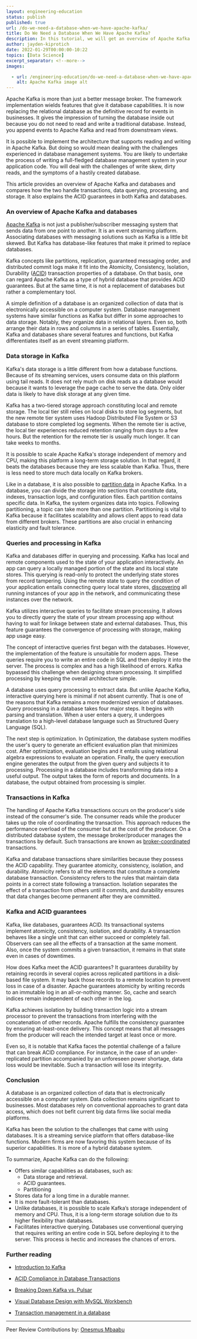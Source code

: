 ```yaml
---
layout: engineering-education
status: publish
published: true
url: /do-we-need-a-database-when-we-have-apache-kafka/
title: Do We Need a Database When We Have Apache Kafka?
description: In this tutorial, we will get an overview of Apache Kafka and databases. We will compare the two in terms of handling transactions, data processing, and storage. 
author: jayden-kiprotich
date: 2022-01-29T00:00:00-10:22
topics: [Data Science]
excerpt_separator: <!--more-->
images:

  - url: /engineering-education/do-we-need-a-database-when-we-have-apache-kafka/hero.png
    alt: Apache Kafka image alt
---
```

Apache Kafka is more than just a better message broker. The framework implementation wields features that give it database capabilities. It is now replacing the relational database as the definitive record for events in businesses. It gives the impression of turning the database inside out because you do not need to read and write a traditional database. Instead, you append events to Apache Kafka and read from downstream views.
<!--more-->
It is possible to implement the architecture that supports reading and writing in Apache Kafka. But doing so would mean dealing with the challenges experienced in database management systems. You are likely to undertake the process of writing a full-fledged database management system in your application code. You will deal with the challenges of write skew, dirty reads, and the symptoms of a hastily created database.

This article provides an overview of Apache Kafka and databases and compares how the two handle transactions, data querying, processing, and storage. It also explains the ACID guarantees in both Kafka and databases.

### An overview of Apache Kafka and databases
[Apache Kafka](https://kafka.apache.org/) is not just a publisher/subscriber messaging system that sends data from one point to another. It is an event streaming platform. Associating databases with messaging solutions such as Kafka is a little bit skewed. But Kafka has database-like features that make it primed to replace databases.

Kafka concepts like partitions, replication, guaranteed messaging order, and distributed commit logs make it fit into the Atomicity, Consistency, Isolation, Durability ([ACID](/engineering-education/ensuring-acid-compliance-in-database-transactions/)) transaction properties of a database. On that basis, one can regard Apache Kafka as a type of hybrid database that provides ACID guarantees. But at the same time, it is not a replacement of databases but rather a complementary tool.

A simple definition of a database is an organized collection of data that is electronically accessible on a computer system. Database management systems have similar functions as Kafka but differ in some approaches to data storage. Notably, they organize data in relational layers. Even so, both arrange their data in rows and columns in a series of tables. Essentially, Kafka and databases share several features and functions, but Kafka differentiates itself as an event streaming platform.

### Data storage in Kafka
Kafka's data storage is a little different from how a database functions. Because of its streaming services, users consume data on this platform using tail reads. It does not rely much on disk reads as a database would because it wants to leverage the page cache to serve the data. Only older data is likely to have disk storage at any given time.

Kafka has a two-tiered storage approach constituting local and remote storage. The local tier still relies on local disks to store log segments, but the new remote tier system uses Hadoop Distributed File System or S3 database to store completed log segments. When the remote tier is active, the local tier experiences reduced retention ranging from days to a few hours. But the retention for the remote tier is usually much longer. It can take weeks to months.

It is possible to scale Apache Kafka's storage independent of memory and CPU, making this platform a long-term storage solution. In that regard, it beats the databases because they are less scalable than Kafka. Thus, there is less need to store much data locally on Kafka brokers.

Like in a database, it is also possible to [partition data](https://kafka.apache.org/081/documentation.html) in Apache Kafka. In a database, you can divide the storage into sections that constitute data, indexes, transaction logs, and configuration files. Each partition contains specific data. In Kafka, the system organizes data into topics. Following partitioning, a topic can take more than one partition. Partitioning is vital to Kafka because it facilitates scalability and allows client apps to read data from different brokers. These partitions are also crucial in enhancing elasticity and fault tolerance.

### Queries and processing in Kafka
Kafka and databases differ in querying and processing. Kafka has local and remote components used to the state of your application interactively. An app can query a locally managed portion of the state and its local state stores. This querying is read-only to protect the underlying state stores from record tampering. Using the remote state to query the condition of your application entails connecting query local state stores, [discovering](https://kafka.apache.org/10/documentation/streams/developer-guide/interactive-queries.html) all running instances of your app in the network, and communicating these instances over the network.

Kafka utilizes interactive queries to facilitate stream processing. It allows you to directly query the state of your stream processing app without having to wait for linkage between state and external databases. Thus, this feature guarantees the convergence of processing with storage, making app usage easy.

The concept of interactive queries first began with the databases. However, the implementation of the feature is unsuitable for modern apps. These queries require you to write an entire code in SQL and then deploy it into the server. The process is complex and has a high likelihood of errors. Kafka bypassed this challenge when designing stream processing. It simplified processing by keeping the overall architecture simple.

A database uses query processing to extract data. But unlike Apache Kafka, interactive querying here is minimal if not absent currently. That is one of the reasons that Kafka remains a more modernized version of databases. Query processing in a database takes four major steps. It begins with parsing and translation. When a user enters a query, it undergoes translation to a high-level database language such as Structured Query Language (SQL).

The next step is optimization. In Optimization, the database system modifies the user's query to generate an efficient evaluation plan that minimizes cost. After optimization, evaluation begins and it entails using relational algebra expressions to evaluate an operation. Finally, the query execution engine generates the output from the given query and subjects it to processing. Processing in a database includes transforming data into a useful output. The output takes the form of reports and documents. In a database, the output obtained from processing is simpler.

### Transactions in Kafka
The handling of Apache Kafka transactions occurs on the producer's side instead of the consumer's side. The consumer reads while the producer takes up the role of coordinating the transaction. This approach reduces the performance overload of the consumer but at the cost of the producer. On a distributed database system, the message broker/producer manages the transactions by default. Such transactions are known as [broker-coordinated](https://www.ibm.com/docs/en/integration-bus/9.0.0?topic=behavior-message-flow-transactions) transactions.

Kafka and database transactions share similarities because they possess the ACID capability. They guarantee atomicity, consistency, isolation, and durability. Atomicity refers to all the elements that constitute a complete database transaction. Consistency refers to the rules that maintain data points in a correct state following a transaction. Isolation separates the effect of a transaction from others until it commits, and durability ensures that data changes become permanent after they are committed.

### Kafka and ACID guarantees
Kafka, like databases, guarantees ACID. Its transactional systems implement atomicity, consistency, isolation, and durability. A transaction behaves like a single unit that can either succeed or completely fail. Observers can see all the effects of a transaction at the same moment. Also, once the system commits a given transaction, it remains in that state even in cases of downtimes.

How does Kafka meet the ACID guarantees? It guarantees durability by retaining records in several copies across replicated partitions in a disk-based file system. It may back those records to a remote location to prevent loss in case of a disaster. Apache guarantees atomicity by writing records to an immutable log in an all-or-nothing manner. So, cache and search indices remain independent of each other in the log.

Kafka achieves isolation by building transaction logic into a stream processor to prevent the transactions from interfering with the concatenation of other records. Apache fulfills the consistency guarantee by ensuring at-least-once delivery. This concept means that all messages from the producer will reach the intended target at least once or more.

Even so, it is notable that Kafka faces the potential challenge of a failure that can break ACID compliance. For instance, in the case of an under-replicated partition accompanied by an unforeseen power shortage, data loss would be inevitable. Such a transaction will lose its integrity.

### Conclusion
A database is an organized collection of data that is electronically accessible on a computer system. Data collection remains significant to businesses. Most databases rely on conventional approaches to grant data access, which does not befit current big data firms like social media platforms.

Kafka has been the solution to the challenges that came with using databases. It is a streaming service platform that offers database-like functions. Modern firms are now favoring this system because of its superior capabilities. It is more of a hybrid database system.

To summarize, Apache Kafka can do the following: 
- Offers similar capabilities as databases, such as:
	- Data storage and retrieval.
    - ACID guarantees.
    - Partitioning
- Stores data for a long time in a durable manner.
- It is more fault-tolerant than databases.
- Unlike databases, it is possible to scale Kafka’s storage independent of memory and CPU. Thus, it is a long-term storage solution due to its higher flexibility than databases.
- Facilitates interactive querying. Databases use conventional querying that requires writing an entire code in SQL before deploying it to the server. This process is hectic and increases the chances of errors.

### Further reading 
- [Introduction to Kafka](/engineering-education/introduction-to-kafka/)

- [ACID Compliance in Database Transactions](/engineering-education/ensuring-acid-compliance-in-database-transactions/)

- [Breaking Down Kafka vs. Pulsar](/engineering-education/breaking-down-kafka-vs-pulsar/)

- [Visual Database Design with MySQL Workbench](/engineering-education/visual-database-design-with-mysql-workbench/)

- [Transaction management in a database](/engineering-education/transaction-management-in-database/)

---
Peer Review Contributions by: [Onesmus Mbaabu](/engineering-education/authors/onesmus-mbaabu/)

